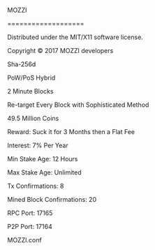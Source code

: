 MOZZI

===================

Distributed under the MIT/X11 software license.

Copyright © 2017 MOZZI developers

Sha-256d

PoW/PoS Hybrid

2 Minute Blocks

Re-target Every Block with Sophisticated Method

49.5 Million Coins

Reward: Suck it for 3 Months then a Flat Fee

Interest: 7% Per Year

Min Stake Age: 12 Hours

Max Stake Age: Unlimited

Tx Confirmations: 8

Mined Block Confirmations: 20

RPC Port: 17165

P2P Port: 17164

MOZZI.conf


